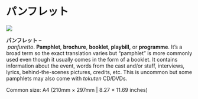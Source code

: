 # パンフレット

![](https://lh5.googleusercontent.com/uFSFYegC72wjbRRw17YcfBveQ9SDMByBCUYCT6Gzqx-JbAPlge0uxYncoAm7rGo38jhUt34K4mTlBnvR-KY7xNYR2u7ixuHs6Siw_ZW4moILBBC9T9qxMSwLqJHrzsEr5h3FDa7i)

**パンフレット** – _panfuretto_. **Pamphlet**, **brochure**, **booklet**, **playbill,** or **programme**. It’s a broad term so the exact translation varies but “pamphlet” is more commonly used even though it usually comes in the form of a booklet. It contains information about the event, words from the cast and/or staff, interviews, lyrics, behind-the-scenes pictures, credits, etc. This is uncommon but some pamphlets may also come with _tokuten_ CD/DVDs.

Common size: A4 (210mm × 297mm | 8.27 × 11.69 inches)
